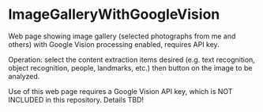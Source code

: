 # ImageGalleryWithGoogleVision
Web page showing image gallery (selected photographs from me and others) with Google Vision processing enabled, requires API key.

Operation: select the content extraction items desired (e.g. text recognition, object recognition, people, landmarks, etc.) then button on the image to be analyzed.

Use of this web page requires a Google Vision API key, which is NOT INCLUDED in this repository. Details TBD!